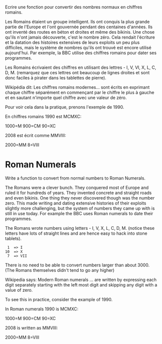 Ecrire une fonction pour convertir des nombres normaux en chiffres romains.

Les Romains étaient un groupe intelligent. Ils ont conquis la plus grande partie de l'Europe et l'ont gouvernée pendant des centaines d'années. Ils ont inventé des routes en béton et droites et même des bikinis. Une chose qu'ils n'ont jamais découverte, c'est le nombre zéro. Cela rendait l'écriture et la datation des histoires extensives de leurs exploits un peu plus difficiles, mais le système de nombres qu'ils ont trouvé est encore utilisé aujourd'hui. Par exemple, la BBC utilise des chiffres romains pour dater ses programmes.

Les Romains écrivaient des chiffres en utilisant des lettres - I, V, VI, X, L, C, D, M. (remarquez que ces lettres ont beaucoup de lignes droites et sont donc faciles à pirater dans les tablettes de pierre).

Wikipédia dit: Les chiffres romains modernes... sont écrits en exprimant chaque chiffre séparément en commençant par le chiffre le plus à gauche et en sautant n'importe quel chiffre avec une valeur de zéro.

Pour voir cela dans la pratique, prenons l'exemple de 1990.

En chiffres romains 1990 est MCMXC:

1000=M 900=CM 90=XC

2008 est écrit comme MMVIII:

2000=MM 8=VIII

# Roman Numerals

Write a function to convert from normal numbers to Roman Numerals.

The Romans were a clever bunch. They conquered most of Europe and ruled
it for hundreds of years. They invented concrete and straight roads and
even bikinis. One thing they never discovered though was the number
zero. This made writing and dating extensive histories of their exploits
slightly more challenging, but the system of numbers they came up with
is still in use today. For example the BBC uses Roman numerals to date
their programmes.

The Romans wrote numbers using letters - I, V, X, L, C, D, M. (notice
these letters have lots of straight lines and are hence easy to hack
into stone tablets).

```text
 1  => I
10  => X
 7  => VII
```

There is no need to be able to convert numbers larger than about 3000.
(The Romans themselves didn't tend to go any higher)

Wikipedia says: Modern Roman numerals ... are written by expressing each
digit separately starting with the left most digit and skipping any
digit with a value of zero.

To see this in practice, consider the example of 1990.

In Roman numerals 1990 is MCMXC:

1000=M
900=CM
90=XC

2008 is written as MMVIII:

2000=MM
8=VIII
